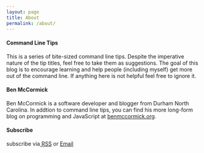 ```yaml
---
layout: page
title: About
permalink: /about/
---
```


#### Command Line Tips

This is a series of bite-sized command line tips.  Despite the imperative nature of the tip titles, feel free to take them as suggestions.  The goal of this blog is to encourage learning and help people (including myself) get more out of the command line.  If anything here is not helpful feel free to ignore it.


#### Ben McCormick

Ben McCormick is a software developer and blogger from Durham North Carolina.  In addtion to command line tips, you can find his more long-form blog on programming and JavaScript at [benmccormick.org](http://benmccormick.org).

#### Subscribe

<p class="rss-subscribe">subscribe via<a href="{{ "/feed.xml" | prepend: site.baseurl }}"> RSS</a> or <a href="{{"/subscribe/" | prepend: site.baseurl }}">Email</a></p>
